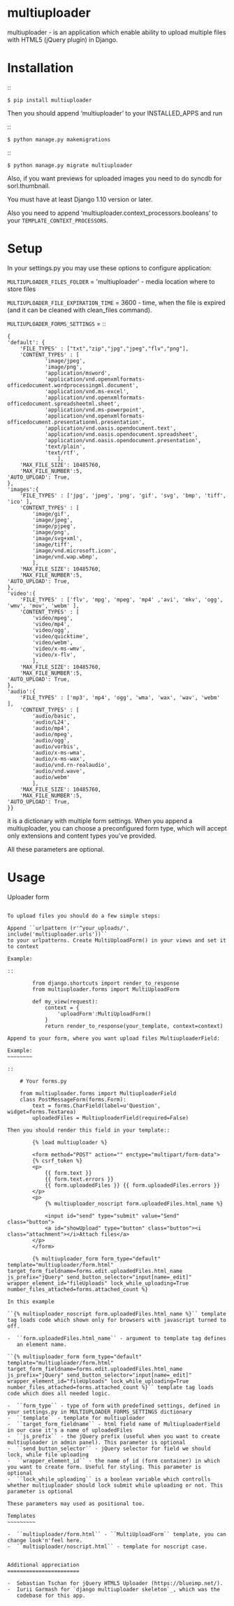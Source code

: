 multiuploader
====================

multiuploader - is an application which enable ability to upload
multiple files with HTML5 (jQuery plugin) in Django.

Installation
============

::

    $ pip install multiuploader

Then you should append ‘multiuploader’ to your INSTALLED\_APPS and run

::

    $ python manage.py makemigrations


::

    $ python manage.py migrate multiuploader

Also, if you want previews for uploaded images you need to do syncdb for
sorl.thumbnail.

You must have at least Django 1.10 version or later.

Also you need to append ‘multiuploader.context\_processors.booleans’ to
your ``TEMPLATE_CONTEXT_PROCESSORS``.

Setup
=====

In your settings.py you may use these options to configure application:

``MULTIUPLOADER_FILES_FOLDER`` = 'multiuploader' - media location where to store files

``MULTIUPLOADER_FILE_EXPIRATION_TIME`` = 3600 - time, when the file is expired (and it can be cleaned with clean\_files command).

``MULTIUPLOADER_FORMS_SETTINGS`` = 
:: 

    {
    'default': {
        'FILE_TYPES' : ["txt","zip","jpg","jpeg","flv","png"],
        'CONTENT_TYPES' : [
                'image/jpeg',
                'image/png',
                'application/msword',
                'application/vnd.openxmlformats-officedocument.wordprocessingml.document',
                'application/vnd.ms-excel',
                'application/vnd.openxmlformats-officedocument.spreadsheetml.sheet',
                'application/vnd.ms-powerpoint',
                'application/vnd.openxmlformats-officedocument.presentationml.presentation',
                'application/vnd.oasis.opendocument.text',
                'application/vnd.oasis.opendocument.spreadsheet',
                'application/vnd.oasis.opendocument.presentation',
                'text/plain',
                'text/rtf',
                    ],
        'MAX_FILE_SIZE': 10485760,
        'MAX_FILE_NUMBER':5,
	'AUTO_UPLOAD': True,
    },
    'images':{
        'FILE_TYPES' : ['jpg', 'jpeg', 'png', 'gif', 'svg', 'bmp', 'tiff', 'ico' ],
        'CONTENT_TYPES' : [
            'image/gif',
            'image/jpeg',
            'image/pjpeg',
            'image/png',
            'image/svg+xml',
            'image/tiff',
            'image/vnd.microsoft.icon',
            'image/vnd.wap.wbmp',
            ],
        'MAX_FILE_SIZE': 10485760,
        'MAX_FILE_NUMBER':5,
	'AUTO_UPLOAD': True,
    },
    'video':{
        'FILE_TYPES' : ['flv', 'mpg', 'mpeg', 'mp4' ,'avi', 'mkv', 'ogg', 'wmv', 'mov', 'webm' ],
        'CONTENT_TYPES' : [
            'video/mpeg',
            'video/mp4',
            'video/ogg',
            'video/quicktime',
            'video/webm',
            'video/x-ms-wmv',
            'video/x-flv',
            ],
        'MAX_FILE_SIZE': 10485760,
        'MAX_FILE_NUMBER':5,
	'AUTO_UPLOAD': True,
    },
    'audio':{
        'FILE_TYPES' : ['mp3', 'mp4', 'ogg', 'wma', 'wax', 'wav', 'webm' ],
        'CONTENT_TYPES' : [
            'audio/basic',
            'audio/L24',
            'audio/mp4',
            'audio/mpeg',
            'audio/ogg',
            'audio/vorbis',
            'audio/x-ms-wma',
            'audio/x-ms-wax',
            'audio/vnd.rn-realaudio',
            'audio/vnd.wave',
            'audio/webm'
            ],
        'MAX_FILE_SIZE': 10485760,
        'MAX_FILE_NUMBER':5,
	'AUTO_UPLOAD': True,
    }} 
    

it is a dictionary with multiple form settings. When you append a multiuploader, you can choose a preconfigured form type, which will accept only extensions and content types you've provided.


All these parameters are optional.

Usage
=====

Uploader form
~~~~~~~~~~~~~

To upload files you should do a few simple steps:

Append ``urlpattern (r'^your_uploads/', include('multiuploader.urls'))``
to your urlpatterns. Create MultiUploadForm() in your views and set it
to context

Example:

::

        from django.shortcuts import render_to_response
        from multiuploader.forms import MultiUploadForm

        def my_view(request):
            context = {
                'uploadForm':MultiUploadForm()
            }
            return render_to_response(your_template, context=context)

Append to your form, where you want upload files MultiuploaderField:

Example:
~~~~~~~~

::

    # Your forms.py

    from multiuploader.forms import MultiuploaderField
    class PostMessageForm(forms.Form):
        text = forms.CharField(label=u'Question', widget=forms.Textarea)
        uploadedFiles = MultiuploaderField(required=False)

Then you should render this field in your template::

        {% load multiuploader %}
        
        <form method="POST" action="" enctype="multipart/form-data">
        {% csrf_token %}
        <p>
            {{ form.text }}
            {{ form.text.errors }}
            {{ form.uploadedFiles }} {{ form.uploadedFiles.errors }}
        </p>
        <p>
            {% multiuploader_noscript form.uploadedFiles.html_name %}

            <input id="send" type="submit" value="Send" class="button">
            <a id="showUpload" type="button" class="button"><i class="attachment"></i>Attach files</a> 
        </p>
        </form>

        {% multiuploader_form form_type="default" template="multiuploader/form.html" target_form_fieldname=forms.edit.uploadedFiles.html_name js_prefix="jQuery" send_button_selector="input[name=_edit]" wrapper_element_id="fileUploads" lock_while_uploading=True number_files_attached=forms.attached_count %}

In this example

``{% multiuploader_noscript form.uploadedFiles.html_name %}`` template tag loads code which shown only for browsers with javascript turned to off.

-  ``form.uploadedFiles.html_name`` - argument to template tag defines
   an element name.

``{% multiuploader_form form_type="default" template="multiuploader/form.html" target_form_fieldname=forms.edit.uploadedFiles.html_name js_prefix="jQuery" send_button_selector="input[name=_edit]" wrapper_element_id="fileUploads" lock_while_uploading=True number_files_attached=forms.attached_count %}`` template tag loads code which does all needed logic.

-  ``form_type`` - type of form with predefined settings, defined in your settings.py in MULTIUPLOADER_FORMS_SETTINGS dictionary
-  ``template`` - template for multiuploader
-  ``target_form_fieldname`` - html field name of MultiuploaderField in our case it's a name of uploadedFiles
-  ``js_prefix`` - the jQuery prefix (useful when you want to create multiuploader in admin panel). This parameter is optional
-  ``send_button_selector`` - jQuery selector for field we should lock, while file uploading
-  ``wrapper_element_id`` - the name of id (form container) in which you want to create form. Useful for styling. This parameter is optional
-  ``lock_while_uploading`` is a boolean variable which controlls whether multiuploader should lock submit while uploading or not. This parameter is optional

These parameters may used as positional too.

Templates
~~~~~~~~~

-  ``multiuploader/form.html`` - ``MultiUploadForm`` template, you can change look'n'feel here.
-  ``multiuploader/noscript.html`` - template for noscript case.


Additional appreciation
=======================

-  Sebastian Tschan for jQuery HTML5 Uploader (https://blueimp.net/).
-  Iurii Garmash for `django multiuploader skeleton`_, which was the
   codebase for this app.
